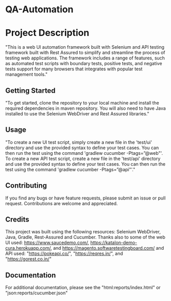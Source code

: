 # QA-Automation

# Project Description
"This is a web UI automation framework built with Selenium and API testing framework built with Rest Assured to simplify and streamline the process of testing web applications. The framework includes a range of features, such as automated test scripts with boundary tests, positive tests, and negative tests support for many browsers that integrates with popular test management tools."

## Getting Started
"To get started, clone the repository to your local machine and install the required dependencies in maven repository. You will also need to have Java installed to use the Selenium WebDriver and Rest Assured libraries."

## Usage
"To create a new UI test script, simply create a new file in the 'test/ui' directory and use the provided syntax to define your test cases. You can then run the test using the command 'gradlew cucumber -Ptags=”@web"'. To create a new API test script, create a new file in the 'test/api' directory and use the provided syntax to define your test cases. You can then run the test using the command 'gradlew cucumber -Ptags=”@api"'."

## Contributing
If you find any bugs or have feature requests, please submit an issue or pull request. Contributions are welcome and appreciated.

## Credits
This project was built using the following resources: Selenium WebDriver, Java, Gradle, Rest-Assured and Cucumber. 
Thanks also to some of the web UI used: https://www.saucedemo.com/, https://katalon-demo-cura.herokuapp.com/, and https://magento.softwaretestingboard.com/ 
and API used: "https://pokeapi.co/", "https://reqres.in/", and "https://gorest.co.in/"

## Documentation
For additional documentation, please see the "html:reports/index.html" or "json:reports/cucumber.json"
